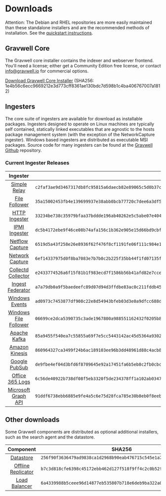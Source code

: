 # Downloads

Attention: The Debian and RHEL repositories are more easily maintained than these standalone installers and are the recommended methods of installation. See the [quickstart instructions](#!quickstart/quickstart.md).

## Gravwell Core

The Gravwell core installer contains the indexer and webserver frontend. You'll need a license; either get a Community Edition free license, or contact info@gravwell.io for commercial options.

[Download Gravwell Core Installer](https://update.gravwell.io/archive/5.0.5/installers/gravwell_5.0.5.sh) (SHA256: 1e4b56c6ecc9669212e3d773cff8361ae130bdc7d598b1c4ba406767007a1812)

## Ingesters

The core suite of ingesters are available for download as installable packages.  Ingesters designed to operate on Linux machines are typically self contained, statically linked executables that are agnostic to the hosts package management system (with the exception of the NetworkCapture ingester).  Windows based ingesters are distributed as executable MSI packages.  Source code for many ingesters can be found at the [Gravwell Github](https://github.com/gravwell/gravwell/tree/master/ingesters) repository.

### Current Ingester Releases
| Ingester | SHA256 | More Info |
|:--------:|-------:|----------:|
| [Simple Relay](https://update.gravwell.io/archive/5.0.5/installers/gravwell_simple_relay_installer_5.0.5.sh) | ``c2faf3ae9d3467317db8fc95815a6daecb82e89065c5d0b37cc56d6e0553dc78`` | [Documentation](#!ingesters/ingesters.md#Simple_Relay)|
| [File Follower](https://update.gravwell.io/archive/5.0.5/installers/gravwell_file_follow_installer_5.0.5.sh) | ``35a15002453fb4e139699937e38abb0bcb77720c7dee6a3df5ad23d334b830fc`` | [Documentation](#!ingesters/ingesters.md#File_Follower) |
| [HTTP Ingester](https://update.gravwell.io/archive/5.0.5/installers/gravwell_http_ingester_installer_5.0.5.sh) | ``33234be738c35979bfaa37bddde196ab40262e5c5abe07e40404a4dabc007462`` | [Documentation](#!ingesters/ingesters.md#HTTP_POST) |
| [IPMI Ingester](https://update.gravwell.io/archive/5.0.5/installers/gravwell_ipmi_installer_5.0.5.sh) | ``dc5b4172ebe9f46ce08b74afa156c1b362e905e15d66bd9cbf68a90863cbff96`` | [Documentation](#!ingesters/ingesters.md#IPMI_Ingester)|
| [Netflow Capture](http://update.gravwell.io/archive/5.0.5/installers/gravwell_netflow_capture_installer_5.0.5.sh) | ``6519d5a43f258e26e8936f62f476f8cf1191fe06f111c984e165bb6eb9e47e5e`` | [Documentation](#!ingesters/ingesters.md#Netflow_Ingester) |
| [Network Capture](https://update.gravwell.io/archive/5.0.5/installers/gravwell_network_capture_installer_5.0.5.sh) | ``6ef14337975d0f8ba7083e7b7b0c2b225f35bb44f1fd07135fcaa456d4f0ac97`` | [Documentation](#!ingesters/ingesters.md#Network_Ingester) |
| [Collectd Collector](https://update.gravwell.io/archive/5.0.5/installers/gravwell_collectd_installer_5.0.5.sh) | ``e2433774526a6f15f81b1f983ecd7f1586b56b41afd82e7cce9733a10969b5be`` | [Documentation](#!ingesters/ingesters.md#collectd) |
| [Ingest Federator](https://update.gravwell.io/archive/5.0.5/installers/gravwell_federator_installer_5.0.5.sh) | ``a7a79db0a9f5baedeefc89d07d94d3ffdbe83ac0c211fddb45327a2f3e361633`` | [Documentation](#!ingesters/ingesters.md#Federator_Ingester) |
| [Windows Events](https://update.gravwell.io/archive/5.0.5/installers/gravwell_win_events_5.0.5.msi) | ``ad0973c7453877df908c22e8d54943bfeb03d3e0a9dfcc688d374cfb2be2ac3a`` | [Documentation](#!ingesters/ingesters.md#Windows_Event_Service) |
| [Windows File Follower](https://update.gravwell.io/archive/5.0.5/installers/gravwell_file_follow_5.0.5.msi) | ``06699ce2dca5390735c3ade1967800a988551162432f0205b8fc7afb36afc8b2`` | [Documentation](#!ingesters/ingesters.md#File_Follower) |
| [Apache Kafka](https://update.gravwell.io/archive/5.0.5/installers/gravwell_kafka_installer_5.0.5.sh) | ``85a9455f540ea7c55855a69f7e5cc5443142ac45d5364a9302d49401f1b220ce`` | [Documentation](#!ingesters/ingesters.md#Kafka)|
| [Amazon Kinesis](https://update.gravwell.io/archive/5.0.5/installers/gravwell_kinesis_ingest_installer_5.0.5.sh) | ``860964327ca3499f24b6ac189103ee96b3dd48961d88c4acb82b8ae8477734c5`` | [Documentation](#!ingesters/ingesters.md#Kinesis_Ingester)|
| [Google PubSub](https://update.gravwell.io/archive/5.0.5/installers/gravwell_pubsub_ingest_installer_5.0.5.sh) | ``de9fbe4ef04d3bfd6f8709645e92a17451fa6b5eb8c2fb0cbc42fc6f55f55f3f`` | [Documentation](#!ingesters/ingesters.md#GCP_PubSub)|
| [Office 365 Logs](https://update.gravwell.io/archive/5.0.5/installers/gravwell_o365_installer_5.0.5.sh) | ``6c56de40922b738df08f5eb3320f5de234378ff1a102ab0347b19d4c1fa31155`` | [Documentation](#!ingesters/ingesters.md#Office_365_Log_Ingester)|
| [Microsoft Graph API](https://update.gravwell.io/archive/5.0.5/installers/gravwell_msgraph_installer_5.0.5.sh) | ``91ddf6738ebb6885e9fe4a5c6e75d28fca785e30b8eb0f8eebd429ce51f328f1`` | [Documentation](#!ingesters/ingesters.md#Microsoft_Graph_API_Ingester)|

## Other downloads

Some Gravwell components are distributed as optional additional installers, such as the search agent and the datastore.

| Component | SHA256 | More Info |
|:---------:|:------:|----------:|
| [Datastore](https://update.gravwell.io/archive/5.0.5/installers/gravwell_datastore_installer_5.0.5.sh) | ``256f90f3636479ad9838ca1d2968b90eab476715c545e1a7100d9e046547395f`` | [Documentation](#!distributed/frontend.md) |
| [Offline Replicator](https://update.gravwell.io/archive/5.0.5/installers/gravwell_offline_replication_installer_5.0.5.sh) | ``b7c3d818cfe6398c45172ebb462d127f518f9ff4c2c0b52f1dfc5883486d374c`` | [Documentation](#!configuration/replication.md) |
| [Load Balancer](https://update.gravwell.io/archive/5.0.5/installers/gravwell_loadbalancer_installer_5.0.5.sh) | ``6a4339988b5ceee96d14877eb535807b718e6deb9ba322a0403cb3292dec38b9`` | |
